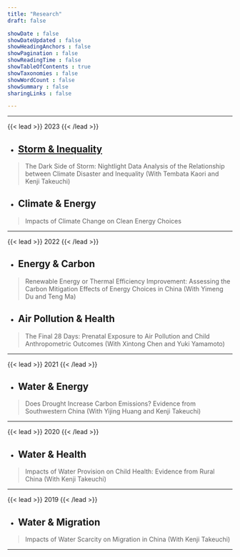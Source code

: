```yaml
---
title: "Research"
draft: false

showDate : false
showDateUpdated : false
showHeadingAnchors : false
showPagination : false
showReadingTime : false
showTableOfContents : true
showTaxonomies : false 
showWordCount : false
showSummary : false
sharingLinks : false

---
```

---


{{< lead >}}
2023 
{{< /lead >}}


- ## [Storm & Inequality](/posts/storm-inequality/)

> The Dark Side of Storm: Nightlight Data Analysis of the Relationship between Climate Disaster and Inequality (With Tembata Kaori and Kenji Takeuchi)

- ## Climate & Energy

> Impacts of Climate Change on Clean Energy Choices


---

{{< lead >}}
2022
{{< /lead >}}

- ## Energy & Carbon

> Renewable Energy or Thermal Efficiency Improvement: Assessing the Carbon Mitigation Effects of Energy Choices in China (With Yimeng Du and Teng Ma)


- ## Air Pollution & Health

> The Final 28 Days: Prenatal Exposure to Air Pollution and Child Anthropometric Outcomes (With Xintong Chen and Yuki Yamamoto)
---


{{< lead >}}
2021
{{< /lead >}}

- ## Water & Energy

> Does Drought Increase Carbon Emissions? Evidence from Southwestern China (With Yijing Huang and Kenji Takeuchi)

---

{{< lead >}}
2020
{{< /lead >}}

- ## Water & Health

> Impacts of Water Provision on Child Health: Evidence from Rural China (With Kenji Takeuchi)
---


{{< lead >}}
2019
{{< /lead >}}

- ## Water & Migration

> Impacts of Water Scarcity on Migration in China (With Kenji Takeuchi)
---

